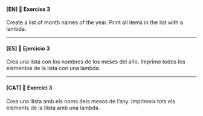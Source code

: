 
#### [EN] 📍 Exercise 3
Create a list of month names of the year. Print all items in the list with a lambda.

---

#### [ES] 📍 Ejercicio 3
Crea una lista con los nombres de los meses del año. Imprime todos los elementos de la lista con una lambda.

---

#### [CAT] 📍 Exercici 3
Crea una llista amb els noms dels mesos de l’any. Imprimeix tots els elements de la llista amb una lambda.
